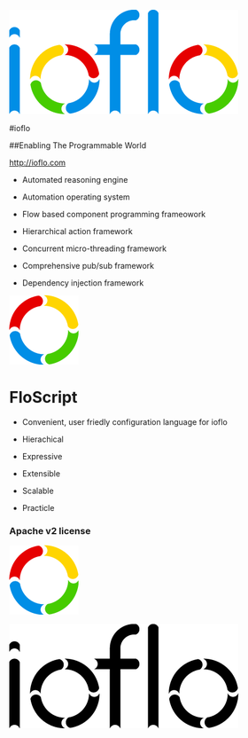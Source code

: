 
![Logo](docs/images/ioflo_logo.png?raw=true)

#ioflo

##Enabling The Programmable World

http://ioflo.com


* Automated reasoning engine

* Automation operating system

* Flow based component programming frameowork

* Hierarchical action framework

* Concurrent micro-threading framework

* Comprehensive pub/sub framework

* Dependency injection framework


![O](docs/images/ioflo_o.png?raw=true)


# FloScript

* Convenient, user friedly configuration language for ioflo

* Hierachical

* Expressive

* Extensible

* Scalable

* Practicle



### Apache v2 license

![O](docs/images/ioflo_o.png?raw=true)



![LogoBlack](docs/images/ioflo_logo_black.png?raw=true)